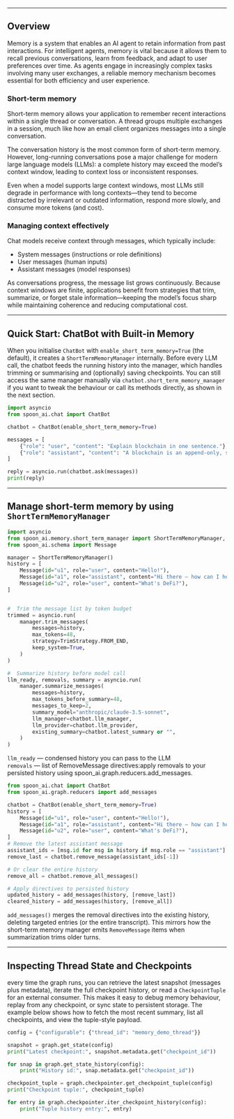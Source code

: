 



---

## Overview

Memory is a system that enables an AI agent to retain information from past interactions.
For intelligent agents, memory is vital because it allows them to recall previous conversations, learn from feedback, and adapt to user preferences over time. As agents engage in increasingly complex tasks involving many user exchanges, a reliable memory mechanism becomes essential for both efficiency and user experience.

### Short-term memory

Short-term memory allows your application to remember recent interactions within a single thread or conversation.
A thread groups multiple exchanges in a session, much like how an email client organizes messages into a single conversation.

The conversation history is the most common form of short-term memory. However, long-running conversations pose a major challenge for modern large language models (LLMs):
a complete history may exceed the model’s context window, leading to context loss or inconsistent responses.

Even when a model supports large context windows, most LLMs still degrade in performance with long contexts—they tend to become distracted by irrelevant or outdated information, respond more slowly, and consume more tokens (and cost).

### Managing context effectively

Chat models receive context through messages, which typically include:

* System messages (instructions or role definitions)
* User messages (human inputs)
* Assistant messages (model responses)

As conversations progress, the message list grows continuously.
Because context windows are finite, applications benefit from strategies that trim, summarize, or forget stale information—keeping the model’s focus sharp while maintaining coherence and reducing computational cost.

---


##  Quick Start: ChatBot with Built-in Memory
 When you initialise `ChatBot` with `enable_short_term_memory=True` (the default), it creates a `ShortTermMemoryManager` internally. Before every LLM call, the chatbot feeds the running history into the manager, which handles trimming or summarising and (optionally) saving checkpoints. 
 You can still access the same manager manually via `chatbot.short_term_memory_manager` if you want to tweak the behaviour or call its methods directly, as shown in the next section.

```python
import asyncio
from spoon_ai.chat import ChatBot

chatbot = ChatBot(enable_short_term_memory=True)

messages = [
    {"role": "user", "content": "Explain blockchain in one sentence."},
    {"role": "assistant", "content": "A blockchain is an append-only, shared ledger."},
]

reply = asyncio.run(chatbot.ask(messages))
print(reply)
```

---

##  Manage short-term memory by using `ShortTermMemoryManager` 

```python
import asyncio
from spoon_ai.memory.short_term_manager import ShortTermMemoryManager, TrimStrategy
from spoon_ai.schema import Message

manager = ShortTermMemoryManager()
history = [
    Message(id="u1", role="user", content="Hello!"),
    Message(id="a1", role="assistant", content="Hi there — how can I help?"),
    Message(id="u2", role="user", content="What's DeFi?"),
]


#  Trim the message list by token budget
trimmed = asyncio.run(
    manager.trim_messages(
        messages=history,
        max_tokens=48,
        strategy=TrimStrategy.FROM_END,
        keep_system=True,
    )
)

#  Summarize history before model call
llm_ready, removals, summary = asyncio.run(
    manager.summarize_messages(
        messages=history,
        max_tokens_before_summary=48,
        messages_to_keep=2,
        summary_model="anthropic/claude-3.5-sonnet",
        llm_manager=chatbot.llm_manager,
        llm_provider=chatbot.llm_provider,
        existing_summary=chatbot.latest_summary or "",
    )
)
```

 `llm_ready` — condensed history you can pass to the LLM  
 `removals` — list of RemoveMessage directives:apply removals to your persisted history using spoon_ai.graph.reducers.add_messages.


```python
from spoon_ai.chat import ChatBot
from spoon_ai.graph.reducers import add_messages

chatbot = ChatBot(enable_short_term_memory=True)
history = [
    Message(id="u1", role="user", content="Hello!"),
    Message(id="a1", role="assistant", content="Hi there — how can I help?"),
    Message(id="u2", role="user", content="What's DeFi?"),
]
# Remove the latest assistant message
assistant_ids = [msg.id for msg in history if msg.role == "assistant"]
remove_last = chatbot.remove_message(assistant_ids[-1])

# Or clear the entire history
remove_all = chatbot.remove_all_messages()

# Apply directives to persisted history
updated_history = add_messages(history, [remove_last])
cleared_history = add_messages(history, [remove_all])
```

`add_messages()` merges the removal directives into the existing history,
deleting targeted entries (or the entire transcript).
This mirrors how the short-term memory manager emits `RemoveMessage` items
when summarization trims older turns.

---

##  Inspecting Thread State and Checkpoints

every time the graph runs, you can retrieve the latest snapshot (messages plus metadata), iterate the full checkpoint history, or read a `CheckpointTuple` for an external consumer. This makes it easy to debug memory behaviour, replay from any checkpoint, or sync state to persistent storage. The example below shows how to fetch the most recent summary, list all checkpoints, and view the tuple-style payload.

```python
config = {"configurable": {"thread_id": "memory_demo_thread"}}

snapshot = graph.get_state(config)
print("Latest checkpoint:", snapshot.metadata.get("checkpoint_id"))

for snap in graph.get_state_history(config):
    print("History id:", snap.metadata.get("checkpoint_id"))

checkpoint_tuple = graph.checkpointer.get_checkpoint_tuple(config)
print("Checkpoint tuple:", checkpoint_tuple)

for entry in graph.checkpointer.iter_checkpoint_history(config):
    print("Tuple history entry:", entry)
```




